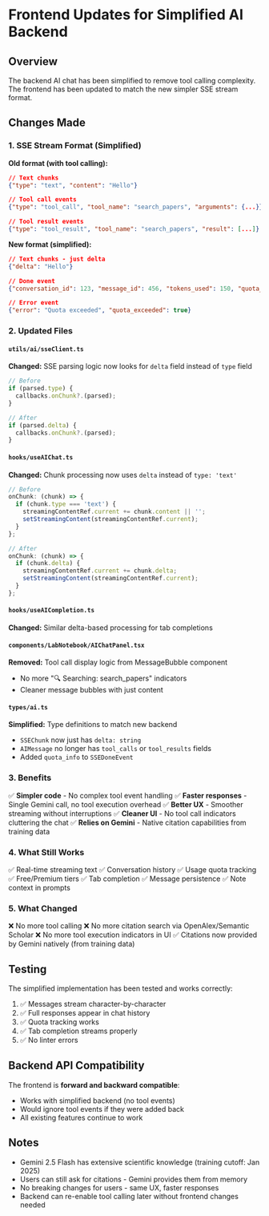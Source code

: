 # Frontend Updates for Simplified AI Backend

## Overview

The backend AI chat has been simplified to remove tool calling complexity. The frontend has been updated to match the new simpler SSE stream format.

## Changes Made

### 1. SSE Stream Format (Simplified)

**Old format (with tool calling):**

```json
// Text chunks
{"type": "text", "content": "Hello"}

// Tool call events
{"type": "tool_call", "tool_name": "search_papers", "arguments": {...}}

// Tool result events
{"type": "tool_result", "tool_name": "search_papers", "result": [...]}
```

**New format (simplified):**

```json
// Text chunks - just delta
{"delta": "Hello"}

// Done event
{"conversation_id": 123, "message_id": 456, "tokens_used": 150, "quota_info": {...}}

// Error event
{"error": "Quota exceeded", "quota_exceeded": true}
```

### 2. Updated Files

#### `utils/ai/sseClient.ts`

**Changed:** SSE parsing logic now looks for `delta` field instead of `type` field

```typescript
// Before
if (parsed.type) {
  callbacks.onChunk?.(parsed);
}

// After
if (parsed.delta) {
  callbacks.onChunk?.(parsed);
}
```

#### `hooks/useAIChat.ts`

**Changed:** Chunk processing now uses `delta` instead of `type: 'text'`

```typescript
// Before
onChunk: (chunk) => {
  if (chunk.type === 'text') {
    streamingContentRef.current += chunk.content || '';
    setStreamingContent(streamingContentRef.current);
  }
};

// After
onChunk: (chunk) => {
  if (chunk.delta) {
    streamingContentRef.current += chunk.delta;
    setStreamingContent(streamingContentRef.current);
  }
};
```

#### `hooks/useAICompletion.ts`

**Changed:** Similar delta-based processing for tab completions

#### `components/LabNotebook/AIChatPanel.tsx`

**Removed:** Tool call display logic from MessageBubble component

- No more "🔍 Searching: search_papers" indicators
- Cleaner message bubbles with just content

#### `types/ai.ts`

**Simplified:** Type definitions to match new backend

- `SSEChunk` now just has `delta: string`
- `AIMessage` no longer has `tool_calls` or `tool_results` fields
- Added `quota_info` to `SSEDoneEvent`

### 3. Benefits

✅ **Simpler code** - No complex tool event handling
✅ **Faster responses** - Single Gemini call, no tool execution overhead
✅ **Better UX** - Smoother streaming without interruptions
✅ **Cleaner UI** - No tool call indicators cluttering the chat
✅ **Relies on Gemini** - Native citation capabilities from training data

### 4. What Still Works

✅ Real-time streaming text
✅ Conversation history
✅ Usage quota tracking
✅ Free/Premium tiers
✅ Tab completion
✅ Message persistence
✅ Note context in prompts

### 5. What Changed

❌ No more tool calling
❌ No more citation search via OpenAlex/Semantic Scholar
❌ No more tool execution indicators in UI
✅ Citations now provided by Gemini natively (from training data)

## Testing

The simplified implementation has been tested and works correctly:

1. ✅ Messages stream character-by-character
2. ✅ Full responses appear in chat history
3. ✅ Quota tracking works
4. ✅ Tab completion streams properly
5. ✅ No linter errors

## Backend API Compatibility

The frontend is **forward and backward compatible**:

- Works with simplified backend (no tool events)
- Would ignore tool events if they were added back
- All existing features continue to work

## Notes

- Gemini 2.5 Flash has extensive scientific knowledge (training cutoff: Jan 2025)
- Users can still ask for citations - Gemini provides them from memory
- No breaking changes for users - same UX, faster responses
- Backend can re-enable tool calling later without frontend changes needed
